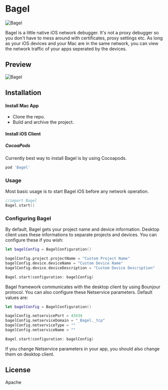 # Bagel
![Bagel](https://github.com/yagiz/Bagel/blob/master/assets/header.png?raw=true)

Bagel is a little native iOS network debugger. It's not a proxy debugger so you don't have to mess around with certificates, proxy settings etc. As long as your iOS devices and your Mac are in the same network, you can view the network traffic of your apps seperated by the devices. 

## Preview
![Bagel](https://github.com/yagiz/Bagel/blob/develop/assets/screenshot.png?raw=true)
## Installation
#### Install Mac App
- Clone the repo.
- Build and archive the project.
#### Install iOS Client
##### CocoaPods
Currently best way to install Bagel is by using Cocoapods.
```sh
pod 'Bagel'
```

### Usage
Most basic usage is to start Bagel iOS before any network operation. 
```swift
//import Bagel
Bagel.start()
```

###  Configuring Bagel
By default, Bagel gets your project name and device information. Desktop client uses these informations to separate projects and devices. You can configure these if you wish:
```swift
let bagelConfig = BagelConfiguration()

bagelConfig.project.projectName = "Custom Project Name"
bagelConfig.device.deviceName = "Custom Device Name"
bagelConfig.device.deviceDescription = "Custom Device Description"

Bagel.start(configuration: bagelConfig)
```
Bagel framework communicates with the desktop client by using Bounjour protocol. You can also configure these Netservice parameters. Default values are:

```swift
let bagelConfig = BagelConfiguration()

bagelConfig.netservicePort = 43434
bagelConfig.netserviceDomain = "_Bagel._tcp"
bagelConfig.netserviceType = ""
bagelConfig.netserviceName = ""

Bagel.start(configuration: bagelConfig)
```
If you change Netservice parameters in your app, you should also change them on desktop client.

License
----
Apache
